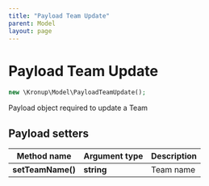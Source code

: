 ```yaml
---
title: "Payload Team Update"
parent: Model
layout: page
---
```


# Payload Team Update

```php
new \Kronup\Model\PayloadTeamUpdate();
```

Payload object required to update a Team

## Payload setters

Method name | Argument type | Description
------------ | ------------- | -------------
**setTeamName()** | **string** | Team name

